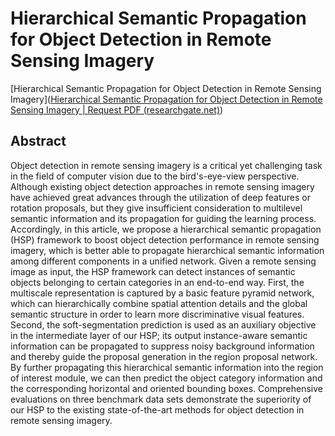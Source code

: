 # Hierarchical Semantic Propagation for Object Detection in Remote Sensing Imagery

[Hierarchical Semantic Propagation for Object Detection in Remote Sensing Imagery]([Hierarchical Semantic Propagation for Object Detection in Remote Sensing Imagery | Request PDF (researchgate.net)](https://www.researchgate.net/publication/338616313_Hierarchical_Semantic_Propagation_for_Object_Detection_in_Remote_Sensing_Imagery))

## Abstract

Object detection in remote sensing imagery is a critical yet challenging task in the field of computer vision due to the bird's-eye-view perspective. Although existing object detection approaches in remote sensing imagery have achieved great advances through the utilization of deep features or rotation proposals, but they give insufficient consideration to multilevel semantic information and its propagation for guiding the learning process. Accordingly, in this article, we propose a hierarchical semantic propagation (HSP) framework to boost object detection performance in remote sensing imagery, which is better able to propagate hierarchical semantic information among different components in a unified network. Given a remote sensing image as input, the HSP framework can detect instances of semantic objects belonging to certain categories in an end-to-end way. First, the multiscale representation is captured by a basic feature pyramid network, which can hierarchically combine spatial attention details and the global semantic structure in order to learn more discriminative visual features. Second, the soft-segmentation prediction is used as an auxiliary objective in the intermediate layer of our HSP; its output instance-aware semantic information can be propagated to suppress noisy background information and thereby guide the proposal generation in the region proposal network. By further propagating this hierarchical semantic information into the region of interest module, we can then predict the object category information and the corresponding horizontal and oriented bounding boxes. Comprehensive evaluations on three benchmark data sets demonstrate the superiority of our HSP to the existing state-of-the-art methods for object detection in remote sensing imagery.